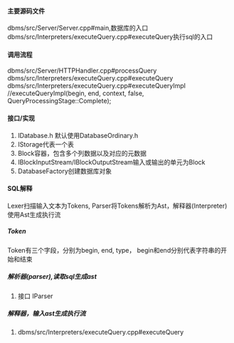 #### 主要源码文件
dbms/src/Server/Server.cpp#main,数据库的入口
dbms/src/Interpreters/executeQuery.cpp#executeQuery执行sql的入口


#### 调用流程

dbms/src/Server/HTTPHandler.cpp#processQuery
    dbms/src/Interpreters/executeQuery.cpp#executeQuery
        dbms/src/Interpreters/executeQuery.cpp#executeQueryImpl         //executeQueryImpl(begin, end, context, false, QueryProcessingStage::Complete);  
                   


#### 接口/实现
1. IDatabase.h
默认使用DatabaseOrdinary.h
2. IStorage代表一个表
3. Block容器，包含多个列数据以及对应的元数据
4. IBlockInputStream/IBlockOutputStream输入或输出的单元为Block
5. DatabaseFactory创建数据库对象



#### SQL解释
Lexer扫描输入文本为Tokens, Parser将Tokens解析为Ast，解释器(Interpreter)使用Ast生成执行流

##### Token
Token有三个字段，分别为begin, end, type， begin和end分别代表字符串的开始和结束

##### 解析器(parser),读取sql生成ast
1. 接口 IParser
##### 解释器，输入ast生成执行流


1. dbms/src/Interpreters/executeQuery.cpp#executeQuery
